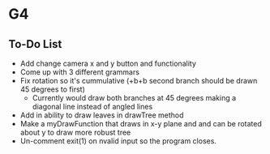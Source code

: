 # G4

## To-Do List


 * Add change camera x and y button and functionality
 * Come up with 3 different grammars
 * Fix rotation so it's cummulative (+b+b second branch should be drawn 45 degrees to first)
   * Currently would draw both branches at 45 degrees making a diagonal line instead of angled lines 
 * Add in ability to draw leaves in drawTree method
 * Make a myDrawFunction that draws in x-y plane and and can be rotated about y to draw more robust tree
 * Un-comment exit(1) on nvalid input so the program closes.